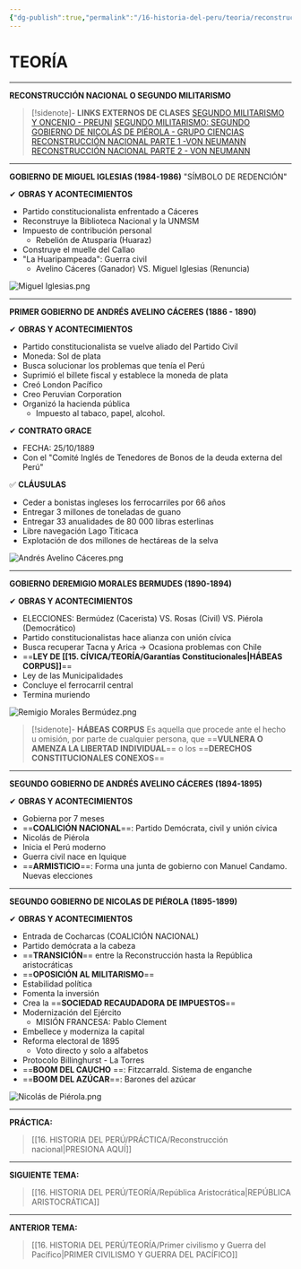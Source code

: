 ```yaml
---
{"dg-publish":true,"permalink":"/16-historia-del-peru/teoria/reconstruccion-nacional/","tags":["Historia","Teoría"]}
---
```


# TEORÍA
---
**RECONSTRUCCIÓN NACIONAL O SEGUNDO MILITARISMO**

>[!sidenote]- **LINKS EXTERNOS DE CLASES** 
>[SEGUNDO MILITARISMO Y ONCENIO - PREUNI](https://www.youtube.com/watch?v=tsPlDHXuSug) 
>[SEGUNDO MILITARISMO: SEGUNDO GOBIERNO DE NICOLÁS DE PIÉROLA - GRUPO CIENCIAS](https://www.youtube.com/watch?v=b2532erMNSg) 
>[RECONSTRUCCIÓN NACIONAL PARTE 1 -VON NEUMANN](https://www.youtube.com/watch?v=S0LRt15DJgc) 
>[RECONSTRUCCIÓN NACIONAL PARTE 2 - VON NEUMANN](https://www.youtube.com/watch?v=DanCpX1QG1U) 

---
**GOBIERNO DE MIGUEL IGLESIAS (1984-1986)**
"SÍMBOLO DE REDENCIÓN"

✔ **OBRAS Y ACONTECIMIENTOS**
- Partido constitucionalista enfrentado a Cáceres
- Reconstruye la Biblioteca Nacional y la UNMSM
- Impuesto de contribución personal
	- Rebelión de Atusparia (Huaraz)
- Construye el muelle del Callao
- "La Huaripampeada": Guerra civil 
	- Avelino Cáceres (Ganador) VS. Miguel Iglesias (Renuncia)

![Miguel Iglesias.png](/img/user/1.%20ELEMENTOS%20GR%C3%81FICOS/Miguel%20Iglesias.png)

---
**PRIMER GOBIERNO DE ANDRÉS AVELINO CÁCERES (1886 - 1890)**

✔ **OBRAS Y ACONTECIMIENTOS** 
- Partido constitucionalista se vuelve aliado del Partido Civil
- Moneda: Sol de plata
- Busca solucionar los problemas que tenía el Perú
- Suprimió el billete fiscal y establece la moneda de plata
- Creó London Pacífico
- Creo Peruvian Corporation
- Organizó la hacienda pública 
	- Impuesto al tabaco, papel, alcohol.

✔ **CONTRATO GRACE**
- FECHA: 25/10/1889
- Con el "Comité Inglés de Tenedores de Bonos de la deuda externa del Perú"

✅ **CLÁUSULAS** 
- Ceder a bonistas ingleses los ferrocarriles por 66 años
- Entregar 3 millones de toneladas de guano
- Entregar 33 anualidades de 80 000 libras esterlinas
- Libre navegación Lago Titicaca
- Explotación de dos millones de hectáreas de la selva

![Andrés Avelino Cáceres.png](/img/user/1.%20ELEMENTOS%20GR%C3%81FICOS/Andr%C3%A9s%20Avelino%20C%C3%A1ceres.png)

---
**GOBIERNO DEREMIGIO MORALES BERMUDES (1890-1894)**

✔ **OBRAS Y ACONTECIMIENTOS** 
- ELECCIONES: Bermúdez (Cacerista) VS. Rosas (Civil) VS. Piérola (Democrático)
- Partido constitucionalistas hace alianza con unión cívica
- Busca recuperar Tacna y Arica → Ocasiona problemas con Chile
- ==**LEY DE [[15. CÍVICA/TEORÍA/Garantías Constitucionales\|HÁBEAS CORPUS]]**== 
- Ley de las Municipalidades
- Concluye el ferrocarril central
- Termina muriendo

![Remigio Morales Bermúdez.png](/img/user/1.%20ELEMENTOS%20GR%C3%81FICOS/Remigio%20Morales%20Berm%C3%BAdez.png)

>[!sidenote]- **HÁBEAS CORPUS** 
>Es aquella que procede ante el hecho u omisión, por parte de cualquier persona, que ==**VULNERA O AMENZA LA LIBERTAD INDIVIDUAL**==  o los ==**DERECHOS CONSTITUCIONALES CONEXOS**== 

---
**SEGUNDO GOBIERNO DE ANDRÉS AVELINO CÁCERES (1894-1895)** 

✔ **OBRAS Y ACONTECIMIENTOS**
-  Gobierna por 7 meses
- ==**COALICIÓN NACIONAL**==: Partido Demócrata, civil y unión cívica
- Nicolás de Piérola
- Inicia el Perú moderno
- Guerra civil nace en Iquique
- ==**ARMISTICIO**==: Forma una junta de gobierno con Manuel Candamo. Nuevas elecciones

---
**SEGUNDO GOBIERNO DE NICOLAS DE PIÉROLA (1895-1899)** 

✔  **OBRAS Y ACONTECIMIENTOS** 
- Entrada de Cocharcas (COALICIÓN NACIONAL)
- Partido demócrata a la cabeza
- ==**TRANSICIÓN**== entre la Reconstrucción hasta la República aristocráticas
- ==**OPOSICIÓN AL MILITARISMO**==
- Estabilidad política
- Fomenta la inversión
- Crea la ==**SOCIEDAD RECAUDADORA DE IMPUESTOS**==
- Modernización del Ejército
	- MISIÓN FRANCESA: Pablo Clement
- Embellece y moderniza la capital
- Reforma electoral de 1895 
	- Voto directo y solo a alfabetos
- Protocolo Billinghurst - La Torres
- ==**BOOM DEL CAUCHO** ==: Fitzcarrald. Sistema de enganche
- ==**BOOM DEL AZÚCAR**==:  Barones del azúcar

![Nicolás de Piérola.png](/img/user/1.%20ELEMENTOS%20GR%C3%81FICOS/Nicol%C3%A1s%20de%20Pi%C3%A9rola.png)

---
**PRÁCTICA:** 
>[[16. HISTORIA DEL PERÚ/PRÁCTICA/Reconstrucción nacional\|PRESIONA AQUÍ]]

---
**SIGUIENTE TEMA:** 
>[[16. HISTORIA DEL PERÚ/TEORÍA/República Aristocrática\|REPÚBLICA ARISTOCRÁTICA]]

---
**ANTERIOR TEMA:** 
>[[16. HISTORIA DEL PERÚ/TEORÍA/Primer civilismo y Guerra del Pacífico\|PRIMER CIVILISMO Y GUERRA DEL PACÍFICO]]


